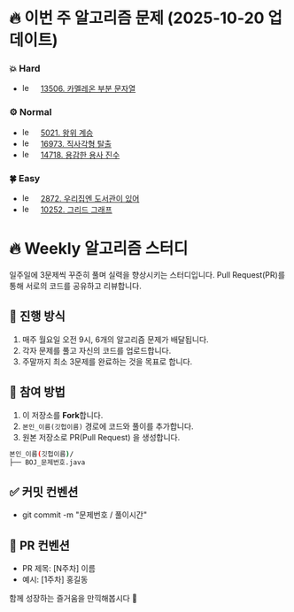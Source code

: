 # 🔥 이번 주 알고리즘 문제 (2025-10-20 업데이트)

### 💥 Hard
- <img src="https://static.solved.ac/tier_small/17.svg" alt="level" width="15" style="margin-right:10px;">&nbsp;&nbsp;[13506. 카멜레온 부분 문자열](https://www.acmicpc.net/problem/13506)


### ⚙️ Normal
- <img src="https://static.solved.ac/tier_small/13.svg" alt="level" width="15" style="margin-right:10px;">&nbsp;&nbsp;[5021. 왕위 계승](https://www.acmicpc.net/problem/5021)
- <img src="https://static.solved.ac/tier_small/12.svg" alt="level" width="15" style="margin-right:10px;">&nbsp;&nbsp;[16973. 직사각형 탈출](https://www.acmicpc.net/problem/16973)
- <img src="https://static.solved.ac/tier_small/12.svg" alt="level" width="15" style="margin-right:10px;">&nbsp;&nbsp;[14718. 용감한 용사 진수](https://www.acmicpc.net/problem/14718)


### 🍀 Easy
- <img src="https://static.solved.ac/tier_small/10.svg" alt="level" width="15" style="margin-right:10px;">&nbsp;&nbsp;[2872. 우리집엔 도서관이 있어](https://www.acmicpc.net/problem/2872)
- <img src="https://static.solved.ac/tier_small/9.svg" alt="level" width="15" style="margin-right:10px;">&nbsp;&nbsp;[10252. 그리드 그래프](https://www.acmicpc.net/problem/10252)


# 🔥 **Weekly 알고리즘 스터디**

일주일에 3문제씩 꾸준히 풀며 실력을 향상시키는 스터디입니다.
Pull Request(PR)를 통해 서로의 코드를 공유하고 리뷰합니다.

## 📌 진행 방식
1. 매주 월요일 오전 9시, 6개의 알고리즘 문제가 배달됩니다.
2. 각자 문제를 풀고 자신의 코드를 업로드합니다.
3. 주말까지 최소 3문제를 완료하는 것을 목표로 합니다.

## 🚀 참여 방법
1. 이 저장소를 **Fork**합니다.
2. `본인_이름(깃헙이름)` 경로에 코드와 풀이를 추가합니다.
3. 원본 저장소로 PR(Pull Request) 을 생성합니다.

```bash
본인_이름(깃헙이름)/
├── BOJ_문제번호.java
```

## ✅ 커밋 컨벤션
- git commit -m "문제번호 / 풀이시간"

## 📢 PR 컨벤션
- PR 제목: [N주차] 이름
- 예시: [1주차] 홍길동

함께 성장하는 즐거움을 만끽해봅시다 🚀

